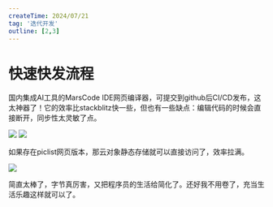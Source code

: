 ```yaml
---
createTime: 2024/07/21
tag: '迭代开发'
outline: [2,3]
---
```

# 快速快发流程

国内集成AI工具的MarsCode IDE网页编译器，可提交到github后CI/CD发布，这太神器了！它的效率比stackblitz快一些，但也有一些缺点：编辑代码的时候会直接断开，同步性太灵敏了点。

<img src="https://gitee.com/zhangjunjiee/article-images/raw/master/images/202407211319477.png"/>

<img src="https://gitee.com/zhangjunjiee/article-images/raw/master/images/202407211327511.png"/>

如果存在piclist网页版本，那云对象静态存储就可以直接访问了，效率拉满。

<img src="https://gitee.com/zhangjunjiee/article-images/raw/master/images/202407211329967.png"/>

简直太棒了，字节真厉害，又把程序员的生活给简化了。还好我不用卷了，充当生活乐趣这样就可以了。